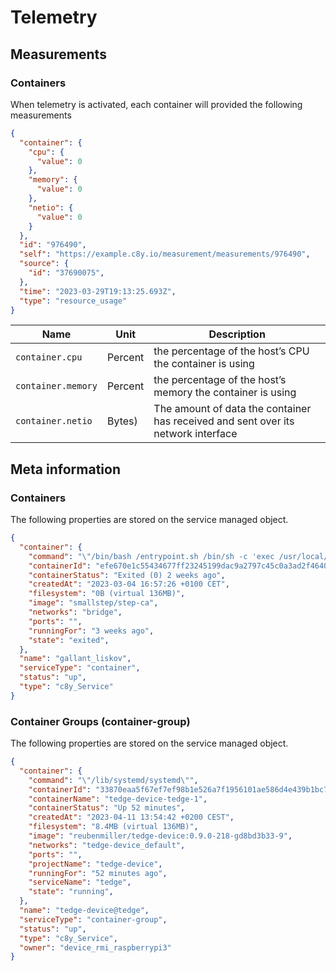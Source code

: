 # Telemetry

## Measurements

### Containers

When telemetry is activated, each container will provided the following measurements

```json
{
  "container": {
    "cpu": {
      "value": 0
    },
    "memory": {
      "value": 0
    },
    "netio": {
      "value": 0
    }
  },
  "id": "976490",
  "self": "https://example.c8y.io/measurement/measurements/976490",
  "source": {
    "id": "37690075",
  },
  "time": "2023-03-29T19:13:25.693Z",
  "type": "resource_usage"
}
```

|Name|Unit|Description|
|----|----|-----------|
|`container.cpu`|Percent|the percentage of the host’s CPU the container is using|
|`container.memory`|Percent|the percentage of the host’s memory the container is using|
|`container.netio`|Bytes)|The amount of data the container has received and sent over its network interface|

## Meta information

### Containers

The following properties are stored on the service managed object.

```json
{
  "container": {
    "command": "\"/bin/bash /entrypoint.sh /bin/sh -c 'exec /usr/local/bin/step-ca --password-file $PWDPATH $CONFIGPATH'\"",
    "containerId": "efe670e1c55434677ff23245199dac9a2797c45c0a3ad2f4640c16e648b5adf1",
    "containerStatus": "Exited (0) 2 weeks ago",
    "createdAt": "2023-03-04 16:57:26 +0100 CET",
    "filesystem": "0B (virtual 136MB)",
    "image": "smallstep/step-ca",
    "networks": "bridge",
    "ports": "",
    "runningFor": "3 weeks ago",
    "state": "exited",
  },
  "name": "gallant_liskov",
  "serviceType": "container",
  "status": "up",
  "type": "c8y_Service"
}
```

### Container Groups (container-group)

The following properties are stored on the service managed object.

```json
{
  "container": {
    "command": "\"/lib/systemd/systemd\"",
    "containerId": "33870eaa5f67ef7ef98b1e526a7f1956101ae586d4e439b1bc75af7986a549ba",
    "containerName": "tedge-device-tedge-1",
    "containerStatus": "Up 52 minutes",
    "createdAt": "2023-04-11 13:54:42 +0200 CEST",
    "filesystem": "8.4MB (virtual 136MB)",
    "image": "reubenmiller/tedge-device:0.9.0-218-gd8bd3b33-9",
    "networks": "tedge-device_default",
    "ports": "",
    "projectName": "tedge-device",
    "runningFor": "52 minutes ago",
    "serviceName": "tedge",
    "state": "running",
  },
  "name": "tedge-device@tedge",
  "serviceType": "container-group",
  "status": "up",
  "type": "c8y_Service",
  "owner": "device_rmi_raspberrypi3"
}
```
